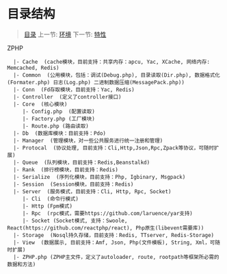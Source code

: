 # 目录结构

   > [目录](<index.md>)
   > 上一节: [环境](<1.2.md>)
   > 下一节: [特性](<1.4.md>)

   ZPHP

      |- Cache  (cache模块，目前支持：共享内存：apcu, Yac, XCache, 网络内存: Memcached, Redis)
      |- Common  (公用模块，包括：调试(Debug.php), 目录读取(Dir.php), 数据格式化(Formater.php) 日志(Log.php) 二进制数据压缩(MessagePack.php))
      |- Conn  (Fd存取模块，目前支持：Yac, Redis)
      |- Controller  (定义了controller接口)
      |- Core  (核心模块)
         |- Config.php  (配置读取)
         |- Factory.php (工厂模块)
         |- Route.php (路由读取)
      |- Db  (数据库模块：目前支持：Pdo)
      |- Manager  (管理模块，对一些公共服务进行统一注册和管理)
      |- Protocal  (协议处理, 目前支持：Cli,Http,Json,Rpc,Zpack等协议，可随时扩展)
      |- Queue  (队列模块，目前支持：Redis,Beanstalkd)
      |- Rank  (排行榜模块，目前支持：Redis)
      |- Serialize  (序列化模块，目前支持：Php, Igbinary, Msgpack)
      |- Session  (Session模块，目前支持：Redis)
      |- Server  (服务模式，目前支持：Cli, Http, Rpc, Socket)
         |- Cli  (命令行模式)
         |- Http (Fpm模式)
         |- Rpc  (rpc模式，需要https://github.com/laruence/yar支持)
         |- Socket (Socket模式, 支持：Swoole, React(https://github.com/reactphp/react), Php原生(libevent需要库))
      |- Storage  (Nosql持久存储，目前支持：Redis, TTserver, Redis-Storage)
      |- View  (数据展示, 目前支持：Amf, Json, Php(文件模板), String, Xml，可随时扩展)
      |- ZPHP.php (ZPHP主文件，定义了autoloader, route, rootpath等框架所必需的数据和方法)

   

   

      
